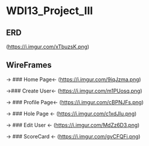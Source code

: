 # WDI13_Project_III

## ERD

(https://i.imgur.com/xTbuzsK.png)

## WireFrames 

-> ### Home Page<-
(https://i.imgur.com/9iqJzma.png)

->### Create User<-
(https://i.imgur.com/m1PUosq.png)

-> ### Profile Page<-
(https://i.imgur.com/cBPNJFs.png)

-> ### Hole Page <-
(https://i.imgur.com/c1xdJIu.png)

-> ### Edit User <-
(https://i.imgur.com/MdZz6D3.png)

-> ### ScoreCard <-
(https://i.imgur.com/gvCFQFi.png)